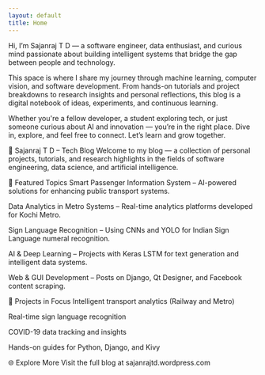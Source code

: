 ```yaml
---
layout: default
title: Home
---
```

Hi, I’m Sajanraj T D — a software engineer, data enthusiast, and curious mind passionate about building intelligent systems that bridge the gap between people and technology.

This space is where I share my journey through machine learning, computer vision, and software development. From hands-on tutorials and project breakdowns to research insights and personal reflections, this blog is a digital notebook of ideas, experiments, and continuous learning.

Whether you're a fellow developer, a student exploring tech, or just someone curious about AI and innovation — you’re in the right place. Dive in, explore, and feel free to connect. Let’s learn and grow together.

📘 Sajanraj T D – Tech Blog
Welcome to my blog — a collection of personal projects, tutorials, and research highlights in the fields of software engineering, data science, and artificial intelligence.

🧠 Featured Topics
Smart Passenger Information System – AI-powered solutions for enhancing public transport systems.

Data Analytics in Metro Systems – Real-time analytics platforms developed for Kochi Metro.

Sign Language Recognition – Using CNNs and YOLO for Indian Sign Language numeral recognition.

AI & Deep Learning – Projects with Keras LSTM for text generation and intelligent data systems.

Web & GUI Development – Posts on Django, Qt Designer, and Facebook content scraping.

📍 Projects in Focus
Intelligent transport analytics (Railway and Metro)

Real-time sign language recognition

COVID-19 data tracking and insights

Hands-on guides for Python, Django, and Kivy

🌐 Explore More
Visit the full blog at sajanrajtd.wordpress.com